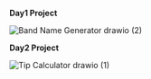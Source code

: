 **Day1 Project**

![Band Name Generator drawio (2)](https://github.com/user-attachments/assets/5e6101ba-35a7-430f-9cf1-7eb5ec6b2e9a)





**Day2 Project**


![Tip Calculator drawio (1)](https://github.com/user-attachments/assets/a3f204c6-319c-43c5-ba30-f1dd71439f69)


